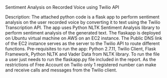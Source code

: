 Sentiment Analysis on Recorded Voice using Twilio API

Description:
The attached python code is a flask app to perform sentiment analysis on the user recorded voice by converting it to text using the Twilio Transcription API.
The app uses Python NLTK Sentiment Analysis library to perform sentiment analysis of the generated text.
The flaskapp is deployed on Ubuntu virtual machine on AWS on an EC2 instance.
The Public DNS link of the EC2 instance serves as the server to the Twilio API to route different functions.
Pre-requisites to run the app:
Python 2.7.11,
Twilio Client,
Flask Framework,
Python NLTK and
Vader Data from NLTK library.
To run the file a user just needs to run the flaskapp.py file included in the report.
As the restrictions of Free Account on Twilio only 1 registered number can make and receive calls and messages from the Twilio client.



